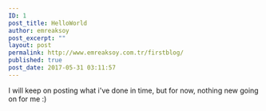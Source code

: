 ```yaml
---
ID: 1
post_title: HelloWorld
author: emreaksoy
post_excerpt: ""
layout: post
permalink: http://www.emreaksoy.com.tr/firstblog/
published: true
post_date: 2017-05-31 03:11:57
---
```

I will keep on posting what i've done in time, but for now, nothing new going on for me :)